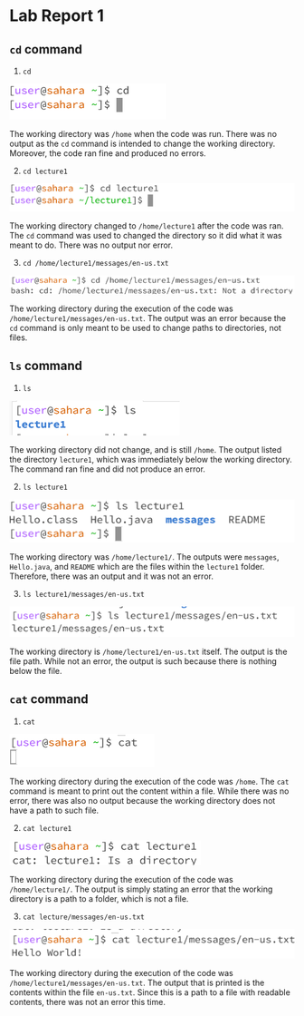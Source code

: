 # Lab Report 1 

## `cd` command
1) `cd`

![Image](cd_noarg.png)

The working directory was `/home` when the code was run. There was no output as the `cd` command is intended to change the working directory. Moreover, the code ran fine and produced no errors.

2) `cd lecture1`

![Image](cd_directory.png)

The working directory changed to `/home/lecture1` after the code was ran. The `cd` command was used to changed the directory so it did what it was meant to do. There was no output nor error.

3) `cd /home/lecture1/messages/en-us.txt`

![Image](cd_file.png)

The working directory during the execution of the code was `/home/lecture1/messages/en-us.txt`. The output was an error because the `cd` command is only meant to be used to change paths to directories, not files.

## `ls` command
1) `ls`

![Image](ls_noarg.png)

The working directory did not change, and is still `/home`. The output listed the directory `lecture1`, which was immediately below the working directory. The command ran fine and did not produce an error.

2) `ls lecture1`

![Image](ls_directory.png)

The working directory was `/home/lecture1/`. The outputs were `messages`, `Hello.java`, and `README` which are the files within the `lecture1` folder. Therefore, there was an output and it was not an error.

3) `ls lecture1/messages/en-us.txt` 

![Image](ls_file.png)

The working directory is `/home/lecture1/en-us.txt` itself. The output is the file path. While not an error, the output is such because there is nothing below the file.

## `cat` command
1) `cat`

![Image](cat_noarg.png)

The working directory during the execution of the code was `/home`. The `cat` command is meant to print out the content within a file. While there was no error, there was also no output because the working directory does not have a path to such file.

2) `cat lecture1`

![Image](cat_directory.png)

The working directory during the execution of the code was `/home/lecture1/`. The output is simply stating an error that the working directory is a path to a folder, which is not a file.

3) `cat lecture/messages/en-us.txt`

![Image](cat_file.png)

The working directory during the execution of the code was `/home/lecture1/messages/en-us.txt`. The output that is printed is the contents within the file `en-us.txt`. Since this is a path to a file with readable contents, there was not an error this time.
